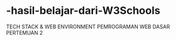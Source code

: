 # -hasil-belajar-dari-W3Schools
TECH STACK &amp;  WEB ENVIRONMENT  PEMROGRAMAN WEB DASAR  PERTEMUAN 2
